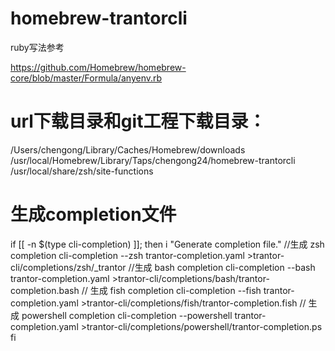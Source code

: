 # homebrew-trantorcli

ruby写法参考

https://github.com/Homebrew/homebrew-core/blob/master/Formula/anyenv.rb

# url下载目录和git工程下载目录：
/Users/chengong/Library/Caches/Homebrew/downloads
/usr/local/Homebrew/Library/Taps/chengong24/homebrew-trantorcli
/usr/local/share/zsh/site-functions

# 生成completion文件
if [[ -n $(type cli-completion) ]]; then
  i "Generate completion file."
   //生成 zsh completion
  cli-completion --zsh trantor-completion.yaml >trantor-cli/completions/zsh/_trantor
  //生成 bash completion
  cli-completion --bash trantor-completion.yaml >trantor-cli/completions/bash/trantor-completion.bash
  // 生成 fish completion
  cli-completion --fish trantor-completion.yaml >trantor-cli/completions/fish/trantor-completion.fish
  // 生成 powershell completion
  cli-completion --powershell trantor-completion.yaml >trantor-cli/completions/powershell/trantor-completion.ps
fi


